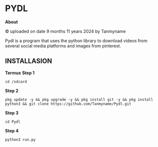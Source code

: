 # PYDL
**About**

© uploaded on date 9 months 11 years 2024 by Tanmyname

Pydl is a program that uses the python library to download videos from several social media platforms and images from pinterest. 
## INSTALLASION 
**Termux**
**Step 1**

```
cd /sdcard
```
**Step 2**
```
pkg update -y && pkg upgrade -y && pkg install git -y && pkg install python3 && git clone https://github.com/Tanmyname/Pydl.git
```
**Step 3**
```
cd Pydl 
```
**Step 4**
```
python3 run.py
```

